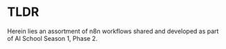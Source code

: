 # TLDR

Herein lies an assortment of n8n workflows shared and developed as part of AI School Season 1, Phase 2.
